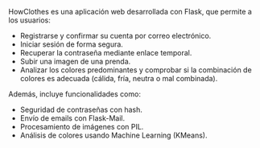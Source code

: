 HowClothes es una aplicación web desarrollada con Flask, que permite a los usuarios:

  -  Registrarse y confirmar su cuenta por correo electrónico.
  -  Iniciar sesión de forma segura.
  -  Recuperar la contraseña mediante enlace temporal.
  -  Subir una imagen de una prenda.
  -  Analizar los colores predominantes y comprobar si la combinación de colores es adecuada (cálida, fría, neutra o mal combinada).



Además, incluye funcionalidades como:

  -  Seguridad de contraseñas con hash.
  -  Envío de emails con Flask-Mail.
  -  Procesamiento de imágenes con PIL.
  -  Análisis de colores usando Machine Learning (KMeans).

